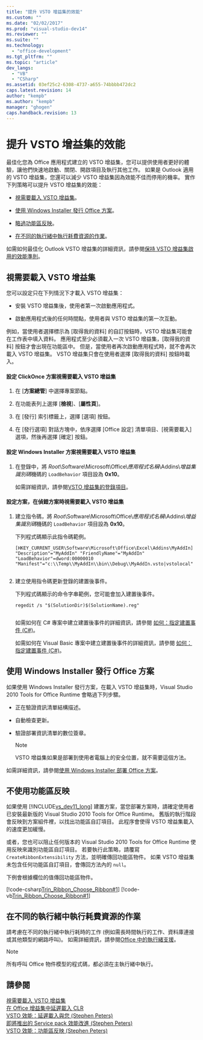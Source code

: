 ```yaml
---
title: "提升 VSTO 增益集的效能"
ms.custom: ""
ms.date: "02/02/2017"
ms.prod: "visual-studio-dev14"
ms.reviewer: ""
ms.suite: ""
ms.technology: 
  - "office-development"
ms.tgt_pltfrm: ""
ms.topic: "article"
dev_langs: 
  - "VB"
  - "CSharp"
ms.assetid: 03ef25c2-6308-4737-a655-74bbbb472dc2
caps.latest.revision: 14
author: "kempb"
ms.author: "kempb"
manager: "ghogen"
caps.handback.revision: 13
---
```

# 提升 VSTO 增益集的效能
  最佳化您為 Office 應用程式建立的 VSTO 增益集，您可以提供使用者更好的體驗，讓他們快速地啟動、關閉、開啟項目及執行其他工作。 如果是 Outlook 適用的 VSTO 增益集，您還可以減少 VSTO 增益集因為效能不佳而停用的機率。 實作下列策略可以提升 VSTO 增益集的效能：  
  
-   [視需要載入 VSTO 增益集](#Load)。  
  
-   [使用 Windows Installer 發行 Office 方案](#Publish)。  
  
-   [略過功能區反映](#Bypass)。  
  
-   [在不同的執行緒中執行耗費資源的作業](#Perform)。  
  
 如需如何最佳化 Outlook VSTO 增益集的詳細資訊，請參閱[保持 VSTO 增益集啟用的效能準則](http://go.microsoft.com/fwlink/?LinkID=266503)。  
  
##  <a name="Load"></a> 視需要載入 VSTO 增益集  
 您可以設定只在下列情況下才載入 VSTO 增益集：  
  
-   安裝 VSTO 增益集後，使用者第一次啟動應用程式。  
  
-   啟動應用程式後的任何時間點，使用者與 VSTO 增益集的第一次互動。  
  
 例如，當使用者選擇標示為 \[取得我的資料\] 的自訂按鈕時，VSTO 增益集可能會在工作表中填入資料。 應用程式至少必須載入一次 VSTO 增益集，\[取得我的資料\] 按鈕才會出現在功能區中。 但是，當使用者再次啟動應用程式時，就不會再次載入 VSTO 增益集。 VSTO 增益集只會在使用者選擇 \[取得我的資料\] 按鈕時載入。  
  
#### 設定 ClickOnce 方案視需要載入 VSTO 增益集  
  
1.  在 \[**方案總管**\] 中選擇專案節點。  
  
2.  在功能表列上選擇 \[**檢視**\]、\[**屬性頁**\]。  
  
3.  在 \[發行\] 索引標籤上，選擇 \[選項\] 按鈕。  
  
4.  在 \[發行選項\] 對話方塊中，依序選擇 \[Office 設定\] 清單項目、\[視需要載入\] 選項，然後再選擇 \[確定\] 按鈕。  
  
#### 設定 Windows Installer 方案視需要載入 VSTO 增益集  
  
1.  在登錄中，將 *Root*\\Software\\Microsoft\\Office\\*應用程式名稱*\\Addins\\*增益集識別碼*機碼的 `LoadBehavior` 項目設為 **0x10**。  
  
     如需詳細資訊，請參閱[VSTO 增益集的登錄項目](../vsto/registry-entries-for-vsto-add-ins.md)。  
  
#### 設定方案，在偵錯方案時視需要載入 VSTO 增益集  
  
1.  建立指令碼，將 *Root*\\Software\\Microsoft\\Office\\*應用程式名稱*\\Addins\\*增益集識別碼*機碼的 `LoadBehavior` 項目設為 **0x10**。  
  
     下列程式碼顯示此指令碼範例。  
  
    ```  
    [HKEY_CURRENT_USER\Software\Microsoft\Office\Excel\Addins\MyAddIn] "Description"="MyAddIn" "FriendlyName"="MyAddIn" "LoadBehavior"=dword:00000010 "Manifest"="c:\\Temp\\MyAddIn\\bin\\Debug\\MyAddIn.vsto|vstolocal"  
  
    ```  
  
2.  建立使用指令碼更新登錄的建置後事件。  
  
     下列程式碼顯示的命令字串範例，您可能會加入建置後事件。  
  
    ```  
    regedit /s "$(SolutionDir)$(SolutionName).reg"  
  
    ```  
  
     如需如何在 C\# 專案中建立建置後事件的詳細資訊，請參閱 [如何：指定建置事件 &#40;C&#35;&#41;](~/ide/how-to-specify-build-events-csharp.md)。  
  
     如需如何在 Visual Basic 專案中建立建置後事件的詳細資訊，請參閱 [如何：指定建置事件 &#40;C&#35;&#41;](~/ide/how-to-specify-build-events-csharp.md)。  
  
##  <a name="Publish"></a> 使用 Windows Installer 發行 Office 方案  
 如果使用 Windows Installer 發行方案，在載入 VSTO 增益集時，Visual Studio 2010 Tools for Office Runtime 會略過下列步驟。  
  
-   正在驗證資訊清單結構描述。  
  
-   自動檢查更新。  
  
-   驗證部署資訊清單的數位簽章。  
  
    > [!NOTE]  
    >  VSTO 增益集如果是部署到使用者電腦上的安全位置，就不需要這個方法。  
  
 如需詳細資訊，請參閱[使用 Windows Installer 部署 Office 方案](../vsto/deploying-an-office-solution-by-using-windows-installer.md)。  
  
##  <a name="Bypass"></a> 不使用功能區反映  
 如果使用 [!INCLUDE[vs_dev11_long](../sharepoint/includes/vs-dev11-long-md.md)] 建置方案，當您部署方案時，請確定使用者已安裝最新版的 Visual Studio 2010 Tools for Office Runtime。 舊版的執行階段會反映到方案組件裡，以找出功能區自訂項目。 此程序會使得 VSTO 增益集載入的速度更加緩慢。  
  
 或者，您也可以阻止任何版本的 Visual Studio 2010 Tools for Office Runtime 使用反映來識別功能區自訂項目。 若要執行此策略，請覆寫 `CreateRibbonExtensibility` 方法，並明確傳回功能區物件。 如果 VSTO 增益集未包含任何功能區自訂項目，會傳回方法內的 `null`。  
  
 下例會根據欄位的值傳回功能區物件。  
  
 [!code-csharp[Trin_Ribbon_Choose_Ribbon#1](../snippets/csharp/VS_Snippets_OfficeSP/Trin_Ribbon_Choose_Ribbon/CS/ThisWorkbook.cs#1)]
 [!code-vb[Trin_Ribbon_Choose_Ribbon#1](../snippets/visualbasic/VS_Snippets_OfficeSP/Trin_Ribbon_Choose_Ribbon/VB/ThisWorkbook.vb#1)]  
  
##  <a name="Perform"></a> 在不同的執行緒中執行耗費資源的作業  
 請考慮在不同的執行緒中執行耗時的工作 \(例如需長時間執行的工作、資料庫連接或其他類型的網路呼叫\)。 如需詳細資訊，請參閱[Office 中的執行緒支援](../vsto/threading-support-in-office.md)。  
  
> [!NOTE]  
>  所有呼叫 Office 物件模型的程式碼，都必須在主執行緒中執行。  
  
## 請參閱  
 [視需要載入 VSTO 增益集](http://blogs.msdn.com/b/andreww/archive/2008/07/14/demand-loading-vsto-add-ins.aspx)   
 [在 Office 增益集中延遲載入 CLR](http://blogs.msdn.com/b/andreww/archive/2008/04/19/delay-loading-the-clr-in-office-add-ins.aspx)   
 [VSTO 效能：延遲載入與您 \(Stephen Peters\)](http://blogs.msdn.com/b/vsto/archive/2010/01/07/vsto-performance-delay-loading-and-you.aspx)   
 [即將推出的 Service pack 效能改進 \(Stephen Peters\)](http://blogs.msdn.com/b/vsto/archive/2010/11/30/performance-improvements-coming-soon-to-a-service-pack-near-you-stephen-peters.aspx)   
 [VSTO 效能：功能區反映 \(Stephen Peters\)](http://blogs.msdn.com/b/vsto/archive/2010/06/03/vsto-performance-ribbon-reflection.aspx)  
  
  